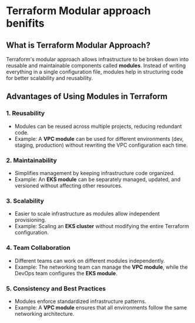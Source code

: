 # Terraform Modular approach benifits

## **What is Terraform Modular Approach?**
Terraform's modular approach allows infrastructure to be broken down into reusable and maintainable components called **modules**. Instead of writing everything in a single configuration file, modules help in structuring code for better scalability and reusability.

## **Advantages of Using Modules in Terraform**

### **1. Reusability**
- Modules can be reused across multiple projects, reducing redundant code.
- Example: A **VPC module** can be used for different environments (dev, staging, production) without rewriting the VPC configuration each time.

### **2. Maintainability**
- Simplifies management by keeping infrastructure code organized.
- Example: An **EKS module** can be separately managed, updated, and versioned without affecting other resources.

### **3. Scalability**
- Easier to scale infrastructure as modules allow independent provisioning.
- Example: Scaling an **EKS cluster** without modifying the entire Terraform configuration.

### **4. Team Collaboration**
- Different teams can work on different modules independently.
- Example: The networking team can manage the **VPC module**, while the DevOps team configures the **EKS module**.

### **5. Consistency and Best Practices**
- Modules enforce standardized infrastructure patterns.
- Example: A **VPC module** ensures that all environments follow the same networking architecture.
